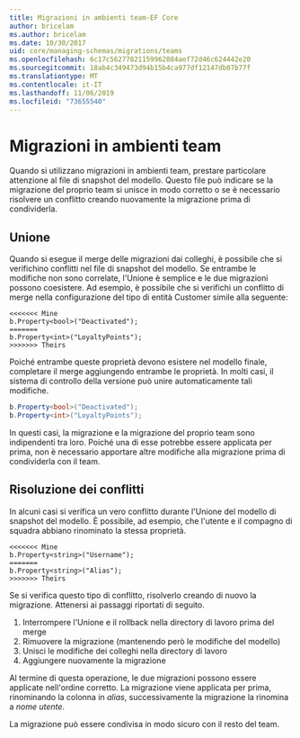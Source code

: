 ```yaml
---
title: Migrazioni in ambienti team-EF Core
author: bricelam
ms.author: bricelam
ms.date: 10/30/2017
uid: core/managing-schemas/migrations/teams
ms.openlocfilehash: 6c17c56277821159962884aef72d46c624442e20
ms.sourcegitcommit: 18ab4c349473d94b15b4ca977df12147db07b77f
ms.translationtype: MT
ms.contentlocale: it-IT
ms.lasthandoff: 11/06/2019
ms.locfileid: "73655540"
---
```

# <a name="migrations-in-team-environments"></a>Migrazioni in ambienti team

Quando si utilizzano migrazioni in ambienti team, prestare particolare attenzione al file di snapshot del modello. Questo file può indicare se la migrazione del proprio team si unisce in modo corretto o se è necessario risolvere un conflitto creando nuovamente la migrazione prima di condividerla.

## <a name="merging"></a>Unione

Quando si esegue il merge delle migrazioni dai colleghi, è possibile che si verifichino conflitti nel file di snapshot del modello. Se entrambe le modifiche non sono correlate, l'Unione è semplice e le due migrazioni possono coesistere. Ad esempio, è possibile che si verifichi un conflitto di merge nella configurazione del tipo di entità Customer simile alla seguente:

``` output
<<<<<<< Mine
b.Property<bool>("Deactivated");
=======
b.Property<int>("LoyaltyPoints");
>>>>>>> Theirs
```

Poiché entrambe queste proprietà devono esistere nel modello finale, completare il merge aggiungendo entrambe le proprietà. In molti casi, il sistema di controllo della versione può unire automaticamente tali modifiche.

``` csharp
b.Property<bool>("Deactivated");
b.Property<int>("LoyaltyPoints");
```

In questi casi, la migrazione e la migrazione del proprio team sono indipendenti tra loro. Poiché una di esse potrebbe essere applicata per prima, non è necessario apportare altre modifiche alla migrazione prima di condividerla con il team.

## <a name="resolving-conflicts"></a>Risoluzione dei conflitti

In alcuni casi si verifica un vero conflitto durante l'Unione del modello di snapshot del modello. È possibile, ad esempio, che l'utente e il compagno di squadra abbiano rinominato la stessa proprietà.

``` output
<<<<<<< Mine
b.Property<string>("Username");
=======
b.Property<string>("Alias");
>>>>>>> Theirs
```

Se si verifica questo tipo di conflitto, risolverlo creando di nuovo la migrazione. Attenersi ai passaggi riportati di seguito.

1. Interrompere l'Unione e il rollback nella directory di lavoro prima del merge
2. Rimuovere la migrazione (mantenendo però le modifiche del modello)
3. Unisci le modifiche dei colleghi nella directory di lavoro
4. Aggiungere nuovamente la migrazione

Al termine di questa operazione, le due migrazioni possono essere applicate nell'ordine corretto. La migrazione viene applicata per prima, rinominando la colonna in *alias*, successivamente la migrazione la rinomina a *nome utente*.

La migrazione può essere condivisa in modo sicuro con il resto del team.
